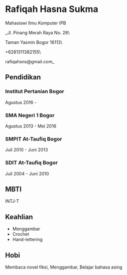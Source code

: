 # **Rafiqah Hasna Sukma**
Mahasiswi Ilmu Komputer IPB

_Jl. Pinang Merah Raya No. 28\

Taman Yasmin Bogor 16113\

+6281311382155\

rafiqahsns@gmail.com_

## Pendidikan
### Institut Pertanian Bogor
Agustus 2016 -
### SMA Negeri 1 Bogor
Agustus 2013 - Mei 2016
### SMPIT At-Taufiq Bogor
Juli 2010 - Juni 2013
### SDIT At-Taufiq Bogor
Juli 2004 - Juni 2010

## MBTI
INTJ-T

## Keahlian
- Menggambar
- Crochet
- Hand-lettering

## Hobi
Membaca novel fiksi, Menggambar, Belajar bahasa asing
